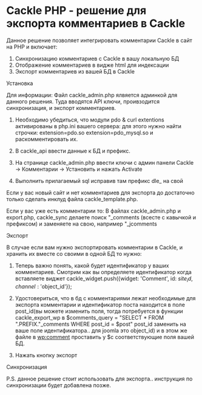 Сackle PHP - решение для экспорта комментариев в Cackle
==========
Данное решение позволяет интегрировать комментарии Cackle в сайт на PHP и включает:

1. Синхронизацию комментариев с Cackle в вашу локальную БД
2. Отображение комментариев в видже html для индексации
3. Экспорт комментариев из вашей БД в Cackle


Установка

Для информации: Файл cackle_admin.php ялвяется админкой для данного решения. Туда вводятся API ключи, проивзодится синхронизация, и экспорт комментариев.

1. Необходимо убедиться, что модули pdo & curl extentions активированы в php.ini вашего сервера:
для этого нужно найти строчки:
extension=pdo.so
extension=pdo_mysql.so
и раскомментировать их.

2. В cackle_api ввести данные к БД и префикс.
3. На странице cackle_admin.php ввести ключи с админ панели Cackle -> Комментарии -> Установить и нажать Activate
4. Выполнить прилагаемый sql исправив там префикс dle_ на свой

Если у вас новый сайт и нет комментариев для экспорта до достаточно только сделать инклуд файла cackle_template.php.

Если у вас уже есть комментарии то:
В файлах cackle_admin.php и export.php, cackle_sync делаете поиск "_comments (всесте с кавычкой и префиксом) и заменяете на свою, например "_jcomments

Экспорт 

В случае если вам нужно экспортировать комментарии в Cackle, и хранить их вместе со своими в одной БД то нужно:

1. Теперь важно понять, какой будет идентификатор у ваших комментариев. Смотрим как вы определяете идентификатор когда вставляете виджет 
cackle_widget.push({widget: 'Comment', id: $site_id, channel: '$object_id'});

2. Удостовериться, что в бд с комментариями лежат необходимые для экспорта комментарии и идентификатор поста находится в поле post_id(вы можете изменить поля, тогда потребуется в функции cackle_export_wp в $comments_query = "SELECT * FROM ".PREFIX."_comments WHERE post_id = $post" post_id заменить на ваше поле идентификатора.. для joomla это object_id) 
и в этом же файле в <wp:comment> проставить у $c соответствующие поля вашей БД.

3. Нажать кнопку экспорт

Синхронизация

P.S. данное решение стоит использовать для экспорта.. инструкция по синхронизации будет добавлена позже.
